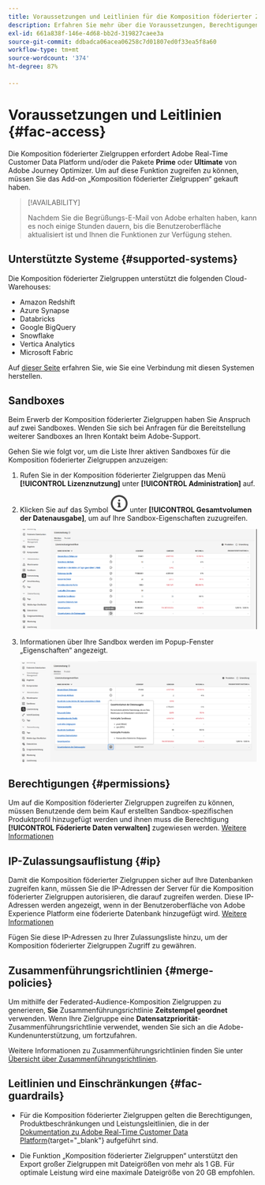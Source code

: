 ```yaml
---
title: Voraussetzungen und Leitlinien für die Komposition föderierter Zielgruppen
description: Erfahren Sie mehr über die Voraussetzungen, Berechtigungen und Leitlinien für die Komposition föderierter Zielgruppen
exl-id: 661a838f-146e-4d68-bb2d-319827caee3a
source-git-commit: ddbadca06acea06258c7d01807ed0f33ea5f8a60
workflow-type: tm+mt
source-wordcount: '374'
ht-degree: 87%

---
```


# Voraussetzungen und Leitlinien {#fac-access}

Die Komposition föderierter Zielgruppen erfordert Adobe Real-Time Customer Data Platform und/oder die Pakete **Prime** oder **Ultimate** von Adobe Journey Optimizer. Um auf diese Funktion zugreifen zu können, müssen Sie das Add-on „Komposition föderierter Zielgruppen“ gekauft haben.

>[!AVAILABILITY]
>
>Nachdem Sie die Begrüßungs-E-Mail von Adobe erhalten haben, kann es noch einige Stunden dauern, bis die Benutzeroberfläche aktualisiert ist und Ihnen die Funktionen zur Verfügung stehen.

## Unterstützte Systeme {#supported-systems}

Die Komposition föderierter Zielgruppen unterstützt die folgenden Cloud-Warehouses:

* Amazon Redshift
* Azure Synapse
* Databricks
* Google BigQuery
* Snowflake
* Vertica Analytics
* Microsoft Fabric

Auf [dieser Seite](../connections/connections.md) erfahren Sie, wie Sie eine Verbindung mit diesen Systemen herstellen.

## Sandboxes

Beim Erwerb der Komposition föderierter Zielgruppen haben Sie Anspruch auf zwei Sandboxes. Wenden Sie sich bei Anfragen für die Bereitstellung weiterer Sandboxes an Ihren Kontakt beim Adobe-Support.

Gehen Sie wie folgt vor, um die Liste Ihrer aktiven Sandboxes für die Komposition föderierter Zielgruppen anzuzeigen:

1. Rufen Sie in der Komposition föderierter Zielgruppen das Menü **[!UICONTROL Lizenznutzung]** unter **[!UICONTROL Administration]** auf.

1. Klicken Sie auf das Symbol ![](assets/do-not-localize/Smock_InfoOutline_18_N.svg) unter **[!UICONTROL Gesamtvolumen der Datenausgabe]**, um auf Ihre Sandbox-Eigenschaften zuzugreifen.

   ![](assets/sandbox_1.png)

1. Informationen über Ihre Sandbox werden im Popup-Fenster „Eigenschaften“ angezeigt.

   ![](assets/sandbox_2.png)

## Berechtigungen {#permissions}

Um auf die Komposition föderierter Zielgruppen zugreifen zu können, müssen Benutzende dem beim Kauf erstellten Sandbox-spezifischen Produktprofil hinzugefügt werden und ihnen muss die Berechtigung **[!UICONTROL Föderierte Daten verwalten]** zugewiesen werden. [Weitere Informationen](/help/governance-privacy-security/access-control.md)

## IP-Zulassungsauflistung {#ip}

Damit die Komposition föderierter Zielgruppen sicher auf Ihre Datenbanken zugreifen kann, müssen Sie die IP-Adressen der Server für die Komposition föderierter Zielgruppen autorisieren, die darauf zugreifen werden. Diese IP-Adressen werden angezeigt, wenn in der Benutzeroberfläche von Adobe Experience Platform eine föderierte Datenbank hinzugefügt wird. [Weitere Informationen](../connections/connections.md)

Fügen Sie diese IP-Adressen zu Ihrer Zulassungsliste hinzu, um der Komposition föderierter Zielgruppen Zugriff zu gewähren.

## Zusammenführungsrichtlinien {#merge-policies}

Um mithilfe der Federated-Audience-Komposition Zielgruppen zu generieren, **Sie** Zusammenführungsrichtlinie **Zeitstempel geordnet** verwenden. Wenn Ihre Zielgruppe eine **Datensatzpriorität**-Zusammenführungsrichtlinie verwendet, wenden Sie sich an die Adobe-Kundenunterstützung, um fortzufahren.

Weitere Informationen zu Zusammenführungsrichtlinien finden Sie unter [Übersicht über Zusammenführungsrichtlinien](https://experienceleague.adobe.com/de/docs/experience-platform/profile/merge-policies/overview).

## Leitlinien und Einschränkungen {#fac-guardrails}

* Für die Komposition föderierter Zielgruppen gelten die Berechtigungen, Produktbeschränkungen und Leistungsleitlinien, die in der [Dokumentation zu Adobe Real-Time Customer Data Platform](https://experienceleague.adobe.com/de/docs/experience-platform/profile/guardrails){target="_blank"} aufgeführt sind.

* Die Funktion „Komposition föderierter Zielgruppen“ unterstützt den Export großer Zielgruppen mit Dateigrößen von mehr als 1 GB. Für optimale Leistung wird eine maximale Dateigröße von 20 GB empfohlen.
